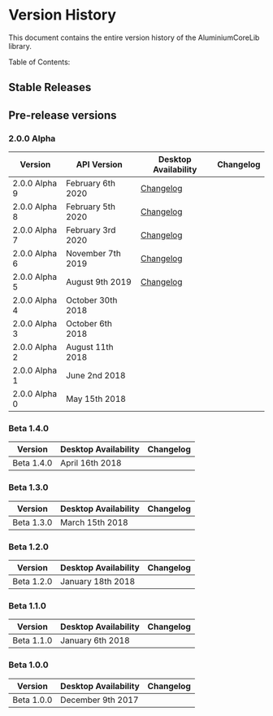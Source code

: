 # Version History
This document contains the entire version history of the AluminiumCoreLib library.

Table of Contents:

## Stable Releases

## Pre-release versions 

### 2.0.0 Alpha
 
| Version | API Version | Desktop Availability | Changelog |
|---------|----------------------|-----------|--|
| 2.0.0 Alpha 9 | February 6th 2020 | [Changelog](https://github.com/AluminiumTech/AluminiumCoreLib/releases/tag/2.0.0-alpha9)
| 2.0.0 Alpha 8 | February 5th 2020 | [Changelog](https://github.com/AluminiumTech/AluminiumCoreLib/releases/tag/2.0.0-alpha8)|
| 2.0.0 Alpha 7 | February 3rd 2020 | [Changelog](https://github.com/AluminiumTech/AluminiumCoreLib/releases/tag/2.0.0-alpha7)|
| 2.0.0 Alpha 6 | November 7th 2019 | [Changelog](https://github.com/AluminiumTech/AluminiumCoreLib/releases/tag/2.0.0-alpha6)|
| 2.0.0 Alpha 5 | August 9th 2019 | [Changelog](https://github.com/AluminiumTech/AluminiumCoreLib/releases/tag/2.0.0-alpha5)|
| 2.0.0 Alpha 4 | October 30th 2018 | |
| 2.0.0 Alpha 3 | October 6th 2018 | |
| 2.0.0 Alpha 2 | August 11th 2018 | |
| 2.0.0 Alpha 1 | June 2nd 2018 | |
| 2.0.0 Alpha 0 | May 15th 2018 | |

### Beta 1.4.0

| Version | Desktop Availability | Changelog |
|---------|----------------------|-----------|
| Beta 1.4.0 | April 16th 2018 | |

### Beta 1.3.0

| Version | Desktop Availability | Changelog |
|---------|----------------------|-----------|
| Beta 1.3.0 | March 15th 2018 | |

### Beta 1.2.0

| Version | Desktop Availability | Changelog |
|---------|----------------------|-----------|
| Beta 1.2.0 | January 18th 2018 | |

### Beta 1.1.0

| Version | Desktop Availability | Changelog |
|---------|----------------------|-----------|
| Beta 1.1.0 | January 6th 2018 | |

### Beta 1.0.0

| Version | Desktop Availability | Changelog |
|---------|----------------------|-----------|
| Beta 1.0.0 | December 9th 2017 | |
